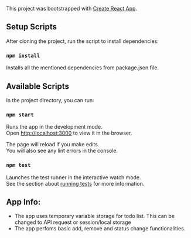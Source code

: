 This project was bootstrapped with [Create React App](https://github.com/facebook/create-react-app).

## Setup Scripts

After cloning the project, run the script to install dependencies:

### `npm install`

Installs all the mentioned dependencies from package.json file.

## Available Scripts

In the project directory, you can run:

### `npm start`

Runs the app in the development mode.<br>
Open [http://localhost:3000](http://localhost:3000) to view it in the browser.

The page will reload if you make edits.<br>
You will also see any lint errors in the console.

### `npm test`

Launches the test runner in the interactive watch mode.<br>
See the section about [running tests](https://facebook.github.io/create-react-app/docs/running-tests) for more information.


## App Info:
 - The app uses temporary variable storage for todo list. This can be changed to API request or session/local storage
 - The app perfoms basic add, remove and status change functionalities.
